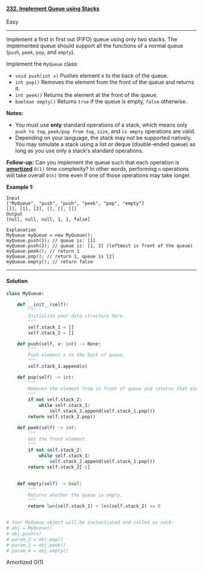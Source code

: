 #### [232. Implement Queue using Stacks](https://leetcode.com/problems/implement-queue-using-stacks/)

Easy

---

Implement a first in first out (FIFO) queue using only two stacks. The implemented queue should support all the functions of a normal queue (`push`, `peek`, `pop`, and `empty`).

Implement the `MyQueue` class:

- `void push(int x)` Pushes element x to the back of the queue.
- `int pop()` Removes the element from the front of the queue and returns it.
- `int peek()` Returns the element at the front of the queue.
- `boolean empty()` Returns `true` if the queue is empty, `false` otherwise.

**Notes:**

- You must use **only** standard operations of a stack, which means only `push to top`, `peek/pop from top`, `size`, and `is empty` operations are valid.
- Depending on your language, the stack may not be supported natively. You may simulate a stack using a list or deque (double-ended queue) as long as you use only a stack's standard operations.

**Follow-up:** Can you implement the queue such that each operation is **[amortized](https://en.wikipedia.org/wiki/Amortized_analysis)** `O(1)` time complexity? In other words, performing `n` operations will take overall `O(n)` time even if one of those operations may take longer.

 

**Example 1:**

```
Input
["MyQueue", "push", "push", "peek", "pop", "empty"]
[[], [1], [2], [], [], []]
Output
[null, null, null, 1, 1, false]

Explanation
MyQueue myQueue = new MyQueue();
myQueue.push(1); // queue is: [1]
myQueue.push(2); // queue is: [1, 2] (leftmost is front of the queue)
myQueue.peek(); // return 1
myQueue.pop(); // return 1, queue is [2]
myQueue.empty(); // return false
```



---

#### Solution

```python
class MyQueue:

    def __init__(self):
        """
        Initialize your data structure here.
        """
        self.stack_1 = []
        self.stack_2 = []

    def push(self, x: int) -> None:
        """
        Push element x to the back of queue.
        """
        self.stack_1.append(x)

    def pop(self) -> int:
        """
        Removes the element from in front of queue and returns that element.
        """
        if not self.stack_2:
            while self.stack_1:
                self.stack_2.append(self.stack_1.pop())
        return self.stack_2.pop()

    def peek(self) -> int:
        """
        Get the front element.
        """
        if not self.stack_2:
            while self.stack_1:
                self.stack_2.append(self.stack_1.pop())
        return self.stack_2[-1]
            

    def empty(self) -> bool:
        """
        Returns whether the queue is empty.
        """
        return len(self.stack_1) + len(self.stack_2) == 0


# Your MyQueue object will be instantiated and called as such:
# obj = MyQueue()
# obj.push(x)
# param_2 = obj.pop()
# param_3 = obj.peek()
# param_4 = obj.empty()
```

Amortized O(1)
